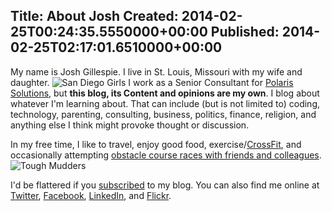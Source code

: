 Title: About Josh
Created: 2014-02-25T00:24:35.5550000+00:00
Published: 2014-02-25T02:17:01.6510000+00:00
---
My name is Josh Gillespie. I live in St. Louis, Missouri with my wife and daughter. 
![San Diego Girls](../Content/images/2014/Feb/SanDiegoGirls.jpg)
I work as a Senior Consultant for [Polaris Solutions](http://polarissolutions.com), but **this blog, its Content and opinions are my own**. I blog about whatever I'm learning about. That can include (but is not limited to) coding, technology, parenting, consulting, business, politics, finance, religion, and anything else I think might provoke thought or discussion.

In my free time, I like to travel, enjoy good food, exercise/[CrossFit](http://crossfitvalleypark.com), and occasionally attempting [obstacle course races with friends and colleagues](http://www.flickr.com/photos/voxdeix/sets/72157635603033066/).
![Tough Mudders](../Content/images/2014/Feb/ToughMudders.jpg)


I'd be flattered if you [subscribed](http://awaitwisdom.com/rss) to my blog. You can also find me online at [Twitter](https://twitter.com/jcgillespie), [Facebook](https://www.facebook.com/joshua.c.gillespie), [LinkedIn](http://www.linkedin.com/in/joshgillespie/), and [Flickr](http://www.flickr.com/photos/voxdeix/).
